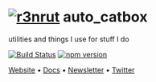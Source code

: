 [![r3nrut](http://r3nrut.com/r3nrut/837/r3nrut-logo.png)](http://r3nrut.com)
auto_catbox
==========

utilities and things I use for stuff I do

[![Build Status](https://travis-ci.com/r3nrut/auto_catbox.svg?token=vEsLzKsUfg7ZsqGFMqMp&branch=master)](https://travis-ci.org/r3nrut/auto_catbox)
[![npm version](https://badge.fury.io/js/r3nrut.svg)](https://badge.fury.io/js/r3nrut)

[Website](http://www.r3nrut.com) • [Docs](https://r3nrut.com/docs/) • [Newsletter](http://skullhacker.net) • [Twitter](https://twitter.com/dturner_tech)
